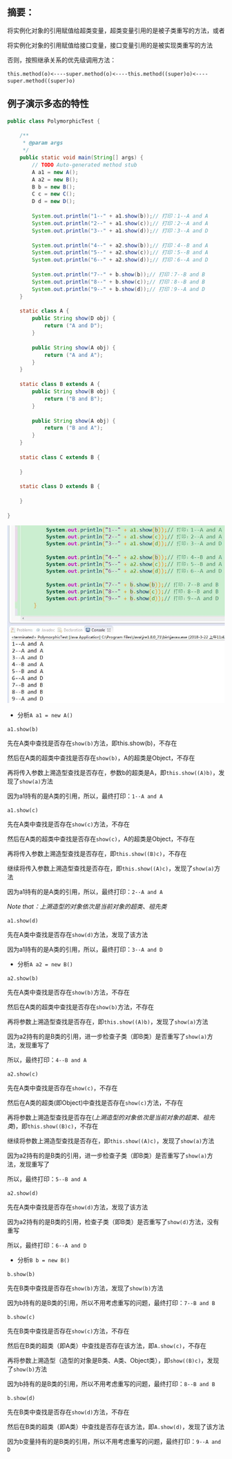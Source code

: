 ## 摘要：
将实例化对象的引用赋值给超类变量，超类变量引用的是被子类重写的方法，或者

将实例化对象的引用赋值给接口变量，接口变量引用的是被实现类重写的方法

否则，按照继承关系的优先级调用方法：

```
this.method(o)<----super.method(o)<----this.method((super)o)<----super.method((super)o)
```


## 例子演示多态的特性

```java
public class PolymorphicTest {

	/**
	 * @param args
	 */
	public static void main(String[] args) {
		// TODO Auto-generated method stub
		A a1 = new A();
		A a2 = new B();
		B b = new B();
		C c = new C();
		D d = new D();

		System.out.println("1--" + a1.show(b));// 打印：1--A and A
		System.out.println("2--" + a1.show(c));// 打印：2--A and A
		System.out.println("3--" + a1.show(d));// 打印：3--A and D

		System.out.println("4--" + a2.show(b));// 打印：4--B and A
		System.out.println("5--" + a2.show(c));// 打印：5--B and A
		System.out.println("6--" + a2.show(d));// 打印：6--A and D

		System.out.println("7--" + b.show(b));// 打印：7--B and B
		System.out.println("8--" + b.show(c));// 打印：8--B and B
		System.out.println("9--" + b.show(d));// 打印：9--A and D
	}

	static class A {
		public String show(D obj) {
			return ("A and D");
		}

		public String show(A obj) {
			return ("A and A");
		}
	}

	static class B extends A {
		public String show(B obj) {
			return ("B and B");
		}

		public String show(A obj) {
			return ("B and A");
		}
	}

	static class C extends B {

	}

	static class D extends B {

	}

}
```

![Java多态的学习](img/20180322144749.jpg)


- 分析`A a1 = new A()`

`a1.show(b)`

先在A类中查找是否存在`show(b)`方法，即this.show(b)，不存在

然后在A类的超类中查找是否存在`show(b)`，A的超类是Object，不存在

再将传入参数上溯造型查找是否存在，参数b的超类是A，即`this.show((A)b)`，发现了`show(a)`方法

因为a1持有的是A类的引用，所以，最终打印：`1--A and A`


`a1.show(c)`

先在A类中查找是否存在`show(c)`方法，不存在

然后在A类的超类中查找是否存在`show(c)`，A的超类是Object，不存在

再将传入参数上溯造型查找是否存在，即`this.show((B)c)`，不存在

继续将传入参数上溯造型查找是否存在，即`this.show((A)c)`，发现了`show(a)`方法

因为a1持有的是A类的引用，所以，最终打印：`2--A and A`

*Note that：上溯造型的对象依次是当前对象的超类、祖先类*


`a1.show(d)`

先在A类中查找是否存在`show(d)`方法，发现了该方法

因为a1持有的是A类的引用，所以，最终打印：`3--A and D`


- 分析`A a2 = new B()`

`a2.show(b)`

先在A类中查找是否存在`show(b)`方法，不存在

然后在A类的超类中查找是否存在`show(b)`方法，不存在

再将参数上溯造型查找是否存在，即`this.show((A)b)`，发现了`show(a)`方法

因为a2持有的是B类的引用，进一步检查子类（即B类）是否重写了`show(a)`方法，发现重写了

所以，最终打印：`4--B and A`


`a2.show(c)`

先在A类中查找是否存在`show(c)`，不存在

然后在A类的超类(即Object)中查找是否存在`show(c)`方法，不存在

再将参数上溯造型查找是否存在(*上溯造型的对象依次是当前对象的超类、祖先类*)，即`this.show((B)c)`，不存在

继续将参数上溯造型查找是否存在，即`this.show((A)c)`，发现了`show(a)`方法

因为a2持有的是B类的引用，进一步检查子类（即B类）是否重写了`show(a)`方法，发现重写了

所以，最终打印：`5--B and A`


`a2.show(d)`

先在A类中查找是否存在`show(d)`方法，发现了该方法

因为a2持有的是B类的引用，检查子类（即B类）是否重写了`show(d)`方法，没有重写

所以，最终打印：`6--A and D`


- 分析`B b = new B()`

`b.show(b)`

先在B类中查找是否存在`show(b)`方法，发现了`show(b)`方法

因为b持有的是B类的引用，所以不用考虑重写的问题，最终打印：`7--B and B`


`b.show(c)`

先在B类中查找是否存在`show(c)`方法，不存在

然后在B类的超类（即A类）中查找是否存在该方法，即`A.show(c)`，不存在

再将参数上溯造型（造型的对象是B类、A类、Object类），即`show((B)c)`，发现了`show(b)`方法

因为b持有的是B类的引用，所以不用考虑重写的问题，最终打印：`8--B and B`


`b.show(d)`

先在B类中查找是否存在`show(d)`方法，不存在

然后在B类的超类（即A类）中查找是否存在该方法，即`A.show(d)`，发现了该方法

因为b变量持有的是B类的引用，所以不用考虑重写的问题，最终打印：`9--A and D`